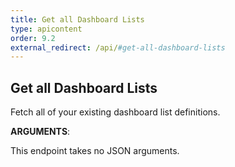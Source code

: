 ```yaml
---
title: Get all Dashboard Lists
type: apicontent
order: 9.2
external_redirect: /api/#get-all-dashboard-lists
---
```


## Get all Dashboard Lists

Fetch all of your existing dashboard list definitions.


**ARGUMENTS**:


This endpoint takes no JSON arguments.
